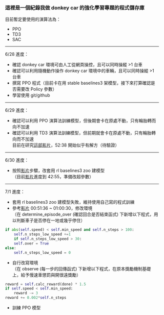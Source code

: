 ### 這裡是一個紀錄我做 donkey car 的強化學習專題的程式儲存庫

目前暫定要使用的演算法為：
- PPO
- TD3
- SAC
---
6/28 進度：
- 確認 donkey car 環境可由人工從網頁操控，且可以同時操縱 >1 台車
- 確認可以利用隨機動作操作 donkey car 環境中的車輛，且可以同時操縱 >1 台車
- 撰寫 PPO 程式（目前卡在用 stable baselines3 架模型，接下來打算確認是否需要改 Policy 參數）
- 學習使用 git/github
---
6/29 進度：
- 確認可以利用 PPO 演算法訓練模型，但後期會卡在原處不動，只有輪胎轉而向不加速
- 確認可以利用 TD3 演算法訓練模型，但前期就會卡在原處不動，只有輪胎轉向而不加速  
目前在研究[這部影片](https://www.youtube.com/watch?v=ngK33h00iBE)，52:38 開始似乎有解方（待驗證）
---
6/30 進度：
- 按照[影片](https://www.youtube.com/watch?v=ngK33h00iBE)步驟，改套用 rl baselines3 zoo 建模型  
（目前[影片](https://www.youtube.com/watch?v=ngK33h00iBE)進度到 42:55，準備改超參數）
---
7/1 進度：
- 套用 rl baselines3 zoo 建模型失敗，維持使用自己寫的程式訓練
- 參考[影片](https://www.youtube.com/watch?v=ngK33h00iBE) 00:51:36 ~ 01:00:30，修改環境  
（在 determine_episode_over (確認回合是否結束函式) 下新增以下程式，用以判斷車子是否停在一地或幾乎停住）
```python
if abs(self.speed) < self.min_speed and self.n_steps > 100:
    self.n_steps_low_speed +=1
    if self.n_steps_low_speed > 30:
	self.over = True
else:
    self.n_steps_low_speed = 0
```
- 自行改寫環境  
（在 observe (每一步的回傳函式) 下新增以下程式，在原本獎勵機制基礎上，給予慢速車懲罰與開很遠獎勵）
```python
reward = self.calc_reward(done) * 1.5
if self.speed < self.min_speed: 
    reward -= 3
reward += 0.002*self.n_steps
```
- 訓練 PPO 模型
